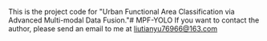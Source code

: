 This is the project code for "Urban Functional Area Classification via Advanced Multi-modal Data Fusion."# MPF-YOLO
If you want to contact the author, please send an email to me at liutianyu76966@163.com
